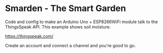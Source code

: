 # Smarden - The Smart Garden

Code and config to make an Arduino Uno + ESP8266WiFi module talk to the ThingsSpeak API. This example shows soil moisture.

https://thingspeak.com/

Create an account and connect a channel and you're good to go.
